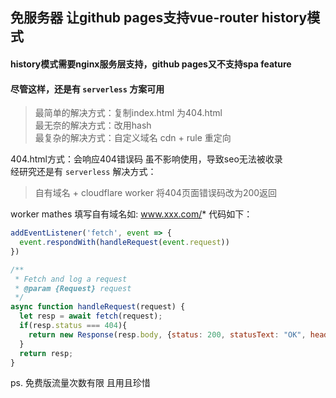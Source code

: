 ## 免服务器 让github pages支持vue-router history模式
#### history模式需要nginx服务层支持，github pages又不支持spa feature
#### 尽管这样，还是有 `serverless` 方案可用
>最简单的解决方式：复制index.html 为404.html \
>最无奈的解决方式：改用hash \
>最复杂的解决方式：自定义域名 cdn + rule 重定向

 404.html方式：会响应404错误码 虽不影响使用，导致seo无法被收录 \
 经研究还是有 `serverless` 解决方式：
 >自有域名 + cloudflare worker 将404页面错误码改为200返回 
 
  worker mathes 填写自有域名如: www.xxx.com/*
  代码如下：
```javascript
addEventListener('fetch', event => {
  event.respondWith(handleRequest(event.request))
})

/**
 * Fetch and log a request
 * @param {Request} request
 */
async function handleRequest(request) {
  let resp = await fetch(request);
  if(resp.status === 404){
    return new Response(resp.body, {status: 200, statusText: "OK", headers: resp.headers});
  }
  return resp;
}
```

ps. 免费版流量次数有限 且用且珍惜
